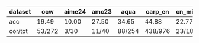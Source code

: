 |dataset|ocw|aime24|amc23|aqua|carp_en|cn_middle_school|MATH|GSM8K|
|--|--|--|--|--|--|--|--|--|
|acc|19.49|10.00|27.50|34.65|44.88|22.77|59.80|83.93|
|cor/tot|53/272|3/30|11/40|88/254|438/976|23/101|2990/5000|1107/1319|
